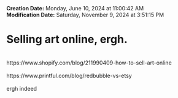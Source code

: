 <div><b>Creation Date:</b> Monday, June 10, 2024 at 11:00:42 AM<br></div>
<div><b>Modification Date:</b> Saturday, November 9, 2024 at 3:51:15 PM<br></div>
<div><h1>Selling art online, ergh. </h1></div>
<div><br></div>
<div>https://www.shopify.com/blog/211990409-how-to-sell-art-online<br></div>
<div><br></div>
<div>https://www.printful.com/blog/redbubble-vs-etsy<br></div>
<div><br></div>
<div>ergh indeed</div>

